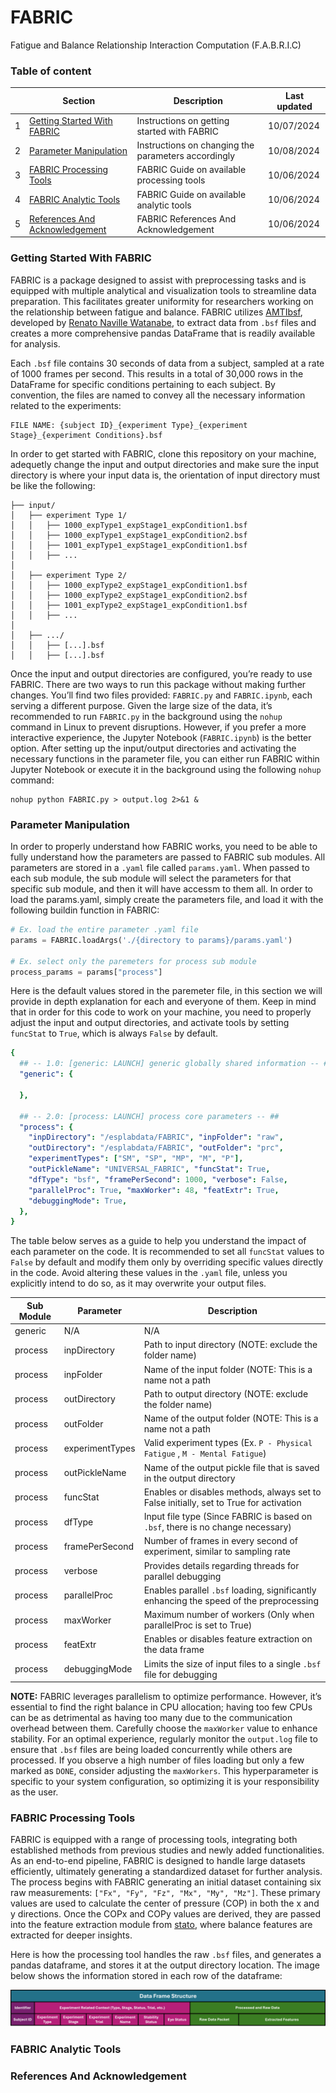 # FABRIC
Fatigue and Balance Relationship Interaction Computation (F.A.B.R.I.C)

### Table of content

|     | Section                                                                 | Description                                         | Last updated   |
| --- | ----------------------------------------------------------------------- | --------------------------------------------------- | -------------- |
|  1  | [Getting Started With FABRIC](#Getting-Started-With-FABRIC)             | Instructions on getting started with FABRIC         | 10/07/2024     |
|  2  | [Parameter Manipulation](#Parameter-Manipulation)                       | Instructions on changing the parameters accordingly | 10/08/2024     |
|  3  | [FABRIC Processing Tools](#FABRIC-Processing-Tools)                     | FABRIC Guide on available processing tools          | 10/06/2024     |
|  4  | [FABRIC Analytic Tools](#FABRIC-Analytic-Tools)                         | FABRIC Guide on available analytic tools            | 10/06/2024     |
|  5  | [References And Acknowledgement](#References-And-Acknowledgement)       | FABRIC References And Acknowledgement               | 10/06/2024     |

### Getting Started With FABRIC
FABRIC is a package designed to assist with preprocessing tasks and is equipped with multiple analytical and visualization 
tools to streamline data preparation. This facilitates greater uniformity for researchers working on the relationship between
fatigue and balance. FABRIC utilizes [AMTIbsf](https://github.com/BMClab/BMC/blob/master/functions/AMTIbsf.py), developed by
[Renato Naville Watanabe](https://github.com/rnwatanabe), to extract data from `.bsf` files and creates a more comprehensive 
pandas DataFrame that is readily available for analysis.

Each `.bsf` file contains 30 seconds of data from a subject, sampled at a rate of 1000 frames per second. This results in a 
total of 30,000 rows in the DataFrame for specific conditions pertaining to each subject. By convention, the files are named
to convey all the necessary information related to the experiments:

```
FILE NAME: {subject ID}_{experiment Type}_{experiment Stage}_{experiment Conditions}.bsf
```

In order to get started with FABRIC, clone this repository on your machine, adequetly change the input and output directories
and make sure the input directory is where your input data is, the orientation of input directory must be like the following:

```
├── input/
│   ├── experiment Type 1/
│   │   ├── 1000_expType1_expStage1_expCondition1.bsf
│   │   ├── 1000_expType1_expStage1_expCondition2.bsf
│   │   ├── 1001_expType1_expStage1_expCondition1.bsf
│   │   ├── ...
│
│   ├── experiment Type 2/
│   │   ├── 1000_expType2_expStage1_expCondition1.bsf
│   │   ├── 1000_expType2_expStage1_expCondition2.bsf
│   │   ├── 1001_expType2_expStage1_expCondition1.bsf
│   │   ├── ...
│
│   ├── .../
│   │   ├── [...].bsf
│   │   ├── [...].bsf
```

Once the input and output directories are configured, you’re ready to use FABRIC. There are two ways to run this package without
making further changes. You’ll find two files provided: `FABRIC.py` and `FABRIC.ipynb`, each serving a different purpose. Given 
the large size of the data, it’s recommended to run `FABRIC.py` in the background using the `nohup` command in Linux to prevent 
disruptions. However, if you prefer a more interactive experience, the Jupyter Notebook (`FABRIC.ipynb`) is the better option. 
After setting up the input/output directories and activating the necessary functions in the parameter file, you can either run 
FABRIC within Jupyter Notebook or execute it in the background using the following `nohup` command:

```linux
nohup python FABRIC.py > output.log 2>&1 &
```

### Parameter Manipulation
In order to properly understand how FABRIC works, you need to be able to fully understand how the parameters are passed to 
FABRIC sub modules. All parameters are stored in a `.yaml` file called `params.yaml`. When passed to each sub module, the
sub module will select the parameters for that specific sub module, and then it will have accessm to them all. In order to 
load the params.yaml, simply create the parameters file, and load it with the following buildin function in FABRIC:

```python
# Ex. load the entire parameter .yaml file
params = FABRIC.loadArgs('./{directory to params}/params.yaml')

# Ex. select only the paremeters for process sub module
process_params = params["process"]
```

Here is the default values stored in the paremeter file, in this section we will provide in depth explanation for each and
everyone of them. Keep in mind that in order for this code to work on your machine, you need to properly adjust the input
and output directories, and activate tools by setting `funcStat` to `True`, which is always `False` by default.
```yaml
{
  ## -- 1.0: [generic: LAUNCH] generic globally shared information -- ##
  "generic": {
    
  },
  
  ## -- 2.0: [process: LAUNCH] process core parameters -- ##
  "process": {
    "inpDirectory": "/esplabdata/FABRIC", "inpFolder": "raw",
    "outDirectory": "/esplabdata/FABRIC", "outFolder": "prc",
    "experimentTypes": ["SM", "SP", "MP", "M", "P"],
    "outPickleName": "UNIVERSAL_FABRIC", "funcStat": True,
    "dfType": "bsf", "framePerSecond": 1000, "verbose": False,
    "parallelProc": True, "maxWorker": 48, "featExtr": True,
    "debuggingMode": True,
  },
}
```

The table below serves as a guide to help you understand the impact of each parameter on the code. It is recommended to set all
`funcStat` values to `False` by default and modify them only by overriding specific values directly in the code. Avoid 
altering these values in the `.yaml` file, unless you explicitly intend to do so, as it may overwrite your output files.

| Sub Module | Parameter                 | Description                                                                             |
| ---------- | ------------------------- | --------------------------------------------------------------------------------------  |
| generic    | N/A                       | N/A                                                                                     |
| process    | inpDirectory              | Path to input directory (NOTE: exclude the folder name)                                 |
| process    | inpFolder                 | Name of the input folder (NOTE: This is a name not a path                               |
| process    | outDirectory              | Path to output directory (NOTE: exclude the folder name)                                |
| process    | outFolder                 | Name of the output folder (NOTE: This is a name not a path                              |
| process    | experimentTypes           | Valid experiment types (Ex. `P - Physical Fatigue` , `M - Mental Fatigue`)              |
| process    | outPickleName             | Name of the output pickle file that is saved in the output directory                    |
| process    | funcStat                  | Enables or disables methods, always set to False initially, set to True for activation  |
| process    | dfType                    | Input file type (Since FABRIC is based on `.bsf`, there is no change necessary)         |
| process    | framePerSecond            | Number of frames in every second of experiment, similar to sampling rate                |
| process    | verbose                   | Provides details regarding threads for parallel debugging                               |
| process    | parallelProc              | Enables parallel `.bsf` loading, significantly enhancing the speed of the preprocessing |
| process    | maxWorker                 | Maximum number of workers (Only when parallelProc is set to True)                       |
| process    | featExtr                  | Enables or disables feature extraction on the data frame                                |
| process    | debuggingMode             | Limits the size of input files to a single `.bsf` file for debugging                    |

**NOTE:** FABRIC leverages parallelism to optimize performance. However, it’s essential to find the right balance in CPU allocation; having 
too few CPUs can be as detrimental as having too many due to the communication overhead between them. Carefully choose the `maxWorker` value 
to enhance stability. For an optimal experience, regularly monitor the `output.log` file to ensure that `.bsf` files are being loaded concurrently 
while others are processed. If you observe a high number of files loading but only a few marked as `DONE`, consider adjusting the `maxWorkers`. 
This hyperparameter is specific to your system configuration, so optimizing it is your responsibility as the user.


### FABRIC Processing Tools
FABRIC is equipped with a range of processing tools, integrating both established methods from previous studies and newly added 
functionalities. As an end-to-end pipeline, FABRIC is designed to handle large datasets efficiently, ultimately generating a standardized
dataset for further analysis. The process begins with FABRIC generating an initial dataset containing six raw measurements: 
`["Fx", "Fy", "Fz", "Mx", "My", "Mz"]`. These primary values are used to calculate the center of pressure (COP) in both the x and y directions. 
Once the COPx and COPy values are derived, they are passed into the feature extraction module from [stato](add-reference-fix-me), where balance
features are extracted for deeper insights.

Here is how the processing tool handles the raw `.bsf` files, and generates a pandas dataframe, and stores it at the output directory location.
The image below shows the information stored in each row of the dataframe:

![Example image of a single row, in the dataframe](./images/markdown/DataFrameStructure.png)




### FABRIC Analytic Tools


### References And Acknowledgement